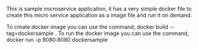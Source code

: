 This is sample microservice application, it has a very simple docker file to create this micro service application as a image file and run it on demand.

To create docker image you can use the command, 
	docker build --tag=dockersample .
To run the docker image	you can use the command,
	docker run -p 8080:8080 dockersample